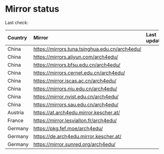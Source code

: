 <script src="./time.js"></script>
# Mirror status
Last check: <script type="text/javascript">localize(1737400581.5784867);</script>

|Country|Mirror|Last update|
|:------|:-----|:----------|
|China|https://mirrors.tuna.tsinghua.edu.cn/arch4edu/|<script type="text/javascript">localize(1737355234);</script>|
|China|https://mirrors.aliyun.com/arch4edu/|<script type="text/javascript">localize(1737355234);</script>|
|China|https://mirrors.bfsu.edu.cn/arch4edu/|<script type="text/javascript">localize(1737355234);</script>|
|China|https://mirrors.cernet.edu.cn/arch4edu/|<script type="text/javascript">localize(1737355234);</script>|
|China|https://mirror.iscas.ac.cn/arch4edu/|<script type="text/javascript">localize(1737355234);</script>|
|China|https://mirrors.nju.edu.cn/arch4edu/|<script type="text/javascript">localize(1737268610);</script>|
|China|https://mirror.nyist.edu.cn/arch4edu/|<script type="text/javascript">localize(1737355234);</script>|
|China|https://mirrors.sau.edu.cn/arch4edu/|<script type="text/javascript">localize(1731653531);</script>|
|Austria|https://at.arch4edu.mirror.kescher.at/|<script type="text/javascript">localize(1737355234);</script>|
|France|https://mirror.lesviallon.fr/arch4edu/|<script type="text/javascript">localize(1737355234);</script>|
|Germany|https://pkg.fef.moe/arch4edu/|<script type="text/javascript">localize(1737355234);</script>|
|Germany|https://de.arch4edu.mirror.kescher.at/|<script type="text/javascript">localize(1737355234);</script>|
|Germany|https://mirror.sunred.org/arch4edu/|<script type="text/javascript">localize(1737355234);</script>|

<script src="./tablefilter/tablefilter.js"></script>
<script src="./table.js"></script>